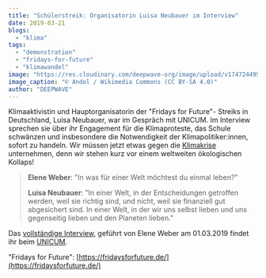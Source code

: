 ```yaml
---
title: "Schülerstreik: Organisatorin Luisa Neubauer im Interview"
date: 2019-03-21
blogs: 
  - "klima"
tags: 
  - "demonstration"
  - "fridays-for-future"
  - "klimawandel"
image: "https://res.cloudinary.com/deepwave-org/image/upload/v1747244958/deepwave.org/Luisa_Neubauer_13-scaled.jpg"
image_caption: "© Andol / Wikimedia Commons (CC BY-SA 4.0)"
author: "DEEPWAVE"
---
```


Klimaaktivistin und Hauptorganisatorin der "Fridays for Future"- Streiks in Deutschland, Luisa Neubauer, war im Gespräch mit UNICUM. Im Interview sprechen sie über ihr Engagement für die Klimaproteste, das Schule schwänzen und insbesondere die Notwendigkeit der Klimapolitiker:innen, sofort zu handeln. Wir müssen jetzt etwas gegen die [Klimakrise](https://www.deepwave.org/die-ozeane/klimawandel/) unternehmen, denn wir stehen kurz vor einem weltweiten ökologischen Kollaps!

> **Elene Weber**: "In was für einer Welt möchtest du einmal leben?"
> 
> **Luisa Neubauer**: "In einer Welt, in der Entscheidungen getroffen werden, weil sie richtig sind, und nicht, weil sie finanziell gut abgesichert sind. In einer Welt, in der wir uns selbst lieben und uns gegenseitig lieben und den Planeten lieben."

Das [vollständige Interview,](https://abi.unicum.de/aktuelles/zuendstoff/schuelerstreik-luisa-neubauer) geführt von Elene Weber am 01.03.2019 findet ihr beim [UNICUM](https://abi.unicum.de/).

"Fridays for Future": [https://fridaysforfuture.de/](https://fridaysforfuture.de/)
